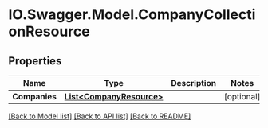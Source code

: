 # IO.Swagger.Model.CompanyCollectionResource
## Properties

Name | Type | Description | Notes
------------ | ------------- | ------------- | -------------
**Companies** | [**List&lt;CompanyResource&gt;**](CompanyResource.md) |  | [optional] 

[[Back to Model list]](../README.md#documentation-for-models) [[Back to API list]](../README.md#documentation-for-api-endpoints) [[Back to README]](../README.md)

